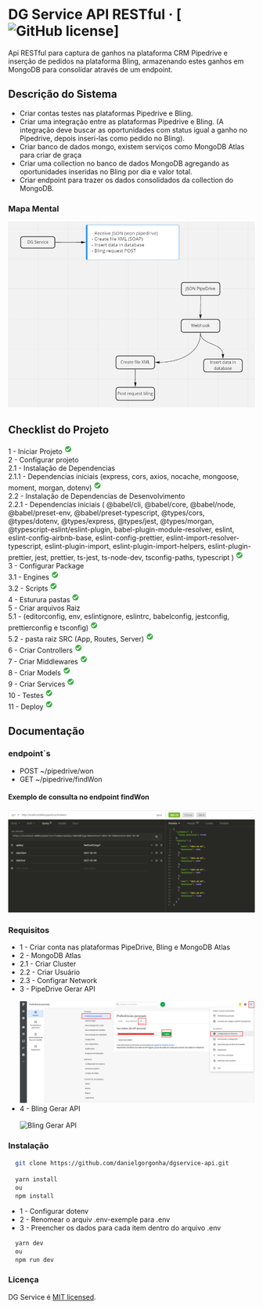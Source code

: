 # DG Service API RESTful &middot; [![GitHub license](https://img.shields.io/badge/license-MIT-blue.svg)]

Api RESTful para captura de ganhos na plataforma CRM Pipedrive e inserção de
pedidos na plataforma Bling, armazenando estes ganhos em MongoDB para consolidar
através de um endpoint.

## Descrição do Sistema

- Criar contas testes nas plataformas Pipedrive e Bling.
- Criar uma integração entre as plataformas Pipedrive e Bling. (A integração
  deve buscar as oportunidades com status igual a ganho no Pipedrive, depois
  inseri-las como pedido no Bling).
- Criar banco de dados mongo, existem serviços como MongoDB Atlas para criar de
  graça
- Criar uma collection no banco de dados MongoDB agregando as oportunidades
  inseridas no Bling por dia e valor total.
- Criar endpoint para trazer os dados consolidados da collection do MongoDB.

### Mapa Mental

![Mapa Mental](/_docs/map-dgservice-api.png)

## Checklist do Projeto

1 - Iniciar Projeto ![OK](/_docs/icon-success.png) <br /> 2 - Configurar
projeto<br /> 2.1 - Instalação de Dependencias <br /> 2.1.1 - Dependencias
iniciais (express, cors, axios, nocache, mongoose, moment, morgan, dotenv)
![OK](/_docs/icon-success.png)<br /> 2.2 - Instalação de Dependencias de
Desenvolvimento<br /> 2.2.1 - Dependencias iniciais ( @babel/cli, @babel/core,
@babel/node, @babel/preset-env, @babel/preset-typescript, @types/cors,
@types/dotenv, @types/express, @types/jest, @types/morgan,
@typescript-eslint/eslint-plugin, babel-plugin-module-resolver, eslint,
eslint-config-airbnb-base, eslint-config-prettier,
eslint-import-resolver-typescript, eslint-plugin-import,
eslint-plugin-import-helpers, eslint-plugin-prettier, jest, prettier, ts-jest,
ts-node-dev, tsconfig-paths, typescript ) ![OK](/_docs/icon-success.png)<br />
3 - Configurar Package<br /> 3.1 - Engines ![OK](/_docs/icon-success.png)<br />
3.2 - Scripts ![OK](/_docs/icon-success.png)<br /> 4 - Esturura pastas
![OK](/_docs/icon-success.png)<br /> 5 - Criar arquivos Raiz<br /> 5.1 -
(editorconfig, env, eslintignore, eslintrc, babelconfig, jestconfig,
prettierconfig e tsconfig) ![OK](/_docs/icon-success.png)<br /> 5.2 - pasta raiz
SRC (App, Routes, Server) ![OK](/_docs/icon-success.png)<br /> 6 - Criar
Controllers ![OK](/_docs/icon-success.png)<br /> 7 - Criar Middlewares
![OK](/_docs/icon-success.png)<br /> 8 - Criar Models
![OK](/_docs/icon-success.png)<br /> 9 - Criar Services
![OK](/_docs/icon-success.png)<br /> 10 - Testes
![OK](/_docs/icon-success.png)<br /> 11 - Deploy
![OK](/_docs/icon-success.png)<br />

## Documentação

### endpoint`s

- POST ~/pipedrive/won
- GET ~/pipedrive/findWon

#### Exemplo de consulta no endpoint findWon

![Exemplo endpoint](/_docs/dados-consolidado.png)

### Requisitos

- 1 - Criar conta nas plataformas PipeDrive, Bling e MongoDB Atlas<br />
- 2 - MongoDB Atlas<br />
- 2.1 - Criar Cluster<br />
- 2.2 - Criar Usuário <br />
- 2.3 - Configrar Network <br />
- 3 - PipeDrive Gerar API <br /><br />
  ![Pipedrive Gerar Api](/_docs/pipedrive-gerar-api.png)<br />
- 4 - Bling Gerar API <br /><br />
  ![Bling Gerar API](https://ajuda.bling.com.br/hc/article_attachments/360051073113/usuarioAPI-caminho.gif)<br />

### Instalação

```bash
  git clone https://github.com/danielgorgonha/dgservice-api.git

  yarn install
  ou
  npm install
```

- 1 - Configurar dotenv
- 2 - Renomear o arquiv .env-exemple para .env
- 3 - Preencher os dados para cada item dentro do arquivo .env

```bash
  yarn dev
  ou
  npm run dev
```

### Licença

DG Service é [MIT licensed](./LICENSE).
